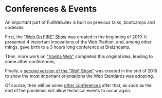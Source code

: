 # Conferences & Events

An important part of FullWeb.dev is built on previous talks, bootcamps and codelabs.

First, the ["Web On FIRE" Show](/05-conferences/03-wof-v1) was created in the beginning of 2019. It presented 4 important innovations of the Web Platfom, and, among other things, gave birth to a 3 hours long conference at Breizhcamp.

Then, more work on ["Vanilla Web"](/05-conferences/02-vanilla-web) completed this original idea, leading to some other conferences,

Finally, a [second version of the "WoF Show"](/05-conferences/01-wof-v2) was created in the end of 2019 to show the most important orientations the Web Standards was adopting.

Of course, their will be some [other conferences](/05-conferences/futur/) after that, as soon as the end of the pandemic will allow technical events to occur again.
